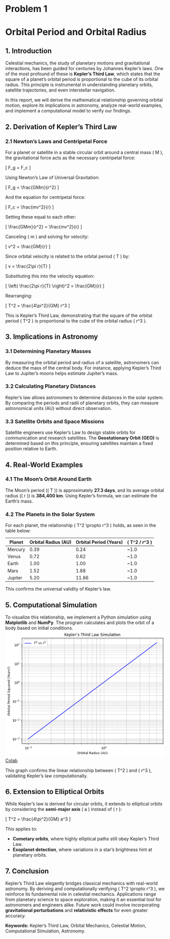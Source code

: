 # Problem 1
# Orbital Period and Orbital Radius

## 1. Introduction
Celestial mechanics, the study of planetary motions and gravitational interactions, has been guided for centuries by Johannes Kepler’s laws. One of the most profound of these is **Kepler’s Third Law**, which states that the square of a planet’s orbital period is proportional to the cube of its orbital radius. This principle is instrumental in understanding planetary orbits, satellite trajectories, and even interstellar navigation.

In this report, we will derive the mathematical relationship governing orbital motion, explore its implications in astronomy, analyze real-world examples, and implement a computational model to verify our findings.

## 2. Derivation of Kepler’s Third Law
### 2.1 Newton’s Laws and Centripetal Force
For a planet or satellite in a stable circular orbit around a central mass \( M \), the gravitational force acts as the necessary centripetal force:

\[ F_g = F_c \]

Using Newton’s Law of Universal Gravitation:

\[ F_g = \frac{GMm}{r^2} \]

And the equation for centripetal force:

\[ F_c = \frac{mv^2}{r} \]

Setting these equal to each other:

\[ \frac{GMm}{r^2} = \frac{mv^2}{r} \]

Canceling \( m \) and solving for velocity:

\[ v^2 = \frac{GM}{r} \]

Since orbital velocity is related to the orbital period \( T \) by:

\[ v = \frac{2\pi r}{T} \]

Substituting this into the velocity equation:

\[ \left( \frac{2\pi r}{T} \right)^2 = \frac{GM}{r} \]

Rearranging:

\[ T^2 = \frac{4\pi^2}{GM} r^3 \]

This is Kepler’s Third Law, demonstrating that the square of the orbital period \( T^2 \) is proportional to the cube of the orbital radius \( r^3 \).

## 3. Implications in Astronomy
### 3.1 Determining Planetary Masses
By measuring the orbital period and radius of a satellite, astronomers can deduce the mass of the central body. For instance, applying Kepler’s Third Law to Jupiter’s moons helps estimate Jupiter’s mass.

### 3.2 Calculating Planetary Distances
Kepler’s law allows astronomers to determine distances in the solar system. By comparing the periods and radii of planetary orbits, they can measure astronomical units (AU) without direct observation.

### 3.3 Satellite Orbits and Space Missions
Satellite engineers use Kepler’s Law to design stable orbits for communication and research satellites. The **Geostationary Orbit (GEO)** is determined based on this principle, ensuring satellites maintain a fixed position relative to Earth.

## 4. Real-World Examples
### 4.1 The Moon’s Orbit Around Earth
The Moon’s period (\( T \)) is approximately **27.3 days**, and its average orbital radius (\( r \)) is **384,400 km**. Using Kepler’s formula, we can estimate the Earth’s mass.

### 4.2 The Planets in the Solar System
For each planet, the relationship \( T^2 \propto r^3 \) holds, as seen in the table below:

| Planet  | Orbital Radius (AU) | Orbital Period (Years) | \( T^2 / r^3 \)  |
|---------|---------------------|------------------------|-----------------|
| Mercury | 0.39                | 0.24                   | ~1.0            |
| Venus   | 0.72                | 0.62                   | ~1.0            |
| Earth   | 1.00                | 1.00                   | ~1.0            |
| Mars    | 1.52                | 1.88                   | ~1.0            |
| Jupiter | 5.20                | 11.86                  | ~1.0            |

This confirms the universal validity of Kepler’s law.

## 5. Computational Simulation
To visualize this relationship, we implement a Python simulation using **Matplotlib** and **NumPy**. The program calculates and plots the orbit of a body based on initial conditions.
![alt text](image-1.png)
<a href="https://colab.research.google.com/drive/1yb2VWrmBY-BJRZOSQ39ojd1j9c9MpJkr?usp=sharing" target="_blank">Colab</a>

This graph confirms the linear relationship between \( T^2 \) and \( r^3 \), validating Kepler’s law computationally.

## 6. Extension to Elliptical Orbits
While Kepler’s law is derived for circular orbits, it extends to elliptical orbits by considering the **semi-major axis** \( a \) instead of \( r \):

\[ T^2 = \frac{4\pi^2}{GM} a^3 \]

This applies to:
- **Cometary orbits**, where highly elliptical paths still obey Kepler’s Third Law.
- **Exoplanet detection**, where variations in a star’s brightness hint at planetary orbits.

## 7. Conclusion
Kepler’s Third Law elegantly bridges classical mechanics with real-world astronomy. By deriving and computationally verifying \( T^2 \propto r^3 \), we reinforce its fundamental role in celestial mechanics. Applications range from planetary science to space exploration, making it an essential tool for astronomers and engineers alike. Future work could involve incorporating **gravitational perturbations** and **relativistic effects** for even greater accuracy.

**Keywords:** Kepler’s Third Law, Orbital Mechanics, Celestial Motion, Computational Simulation, Astronomy.



[def]: image.png